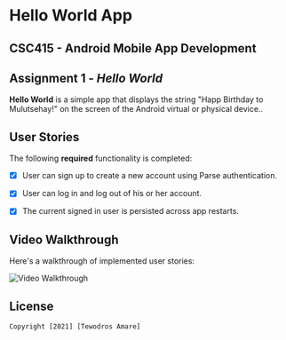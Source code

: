 # Hello World App

## CSC415 - Android Mobile App Development

## Assignment 1 - *Hello World*

**Hello World** is a simple app that displays the string "Happ Birthday to Mulutsehay!" on the screen of the Android virtual or physical device..

## User Stories

The following **required** functionality is completed:

- [x] User can sign up to create a new account using Parse authentication.
- [x] User can log in and log out of his or her account.
- [x] The current signed in user is persisted across app restarts.


## Video Walkthrough

Here's a walkthrough of implemented user stories:

<img src='hello_world_app_recording.mov' title='Video Walkthrough' width='' alt='Video Walkthrough' />

## License

    Copyright [2021] [Tewodros Amare]

